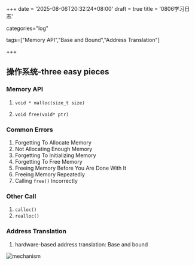 +++
date = '2025-08-06T20:32:24+08:00'
draft = true
title = '0806学习日志'

categories="log"

tags=["Memory API","Base and Bound","Address Translation"]

+++

## 操作系统-three easy pieces

### Memory API

1. `void * malloc(size_t size)`

2. `void free(void* ptr)`

### Common Errors

1. Forgetting To Allocate Memory
2. Not Allocating Enough Memory
3. Forgetting To Initializing Memory
4. Forgetting To Free Memory
5. Freeing Memory Before You Are Done With It
6. Freeing Memory Repeatedly
7. Calling `free()` Incorrectly

### Other Call 

1. `calloc()`
2. `realloc()`



### Address Translation

1. hardware-based address translation: Base and bound

![mechanism](base_and_bound.png)

